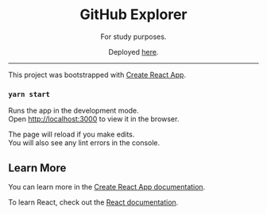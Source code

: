 <h1 align="center">
GitHub Explorer
</h1>

<p align="center">For study purposes.</p>
<p align="center">Deployed <a href="https://github-explorer-08092020.netlify.app/">here</a>.</p>

<hr>

This project was bootstrapped with [Create React App](https://github.com/facebook/create-react-app).

### `yarn start`

Runs the app in the development mode.<br />
Open [http://localhost:3000](http://localhost:3000) to view it in the browser.

The page will reload if you make edits.<br />
You will also see any lint errors in the console.

## Learn More

You can learn more in the [Create React App documentation](https://facebook.github.io/create-react-app/docs/getting-started).

To learn React, check out the [React documentation](https://reactjs.org/).
